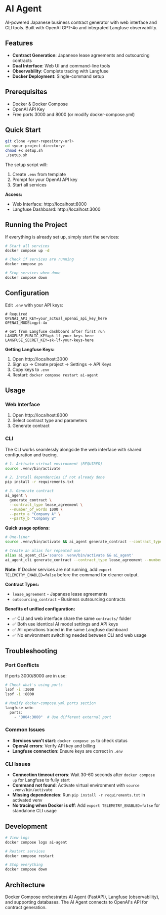 # AI Agent

AI-powered Japanese business contract generator with web interface and CLI tools. Built with OpenAI GPT-4o and integrated Langfuse observability.

## Features

- **Contract Generation**: Japanese lease agreements and outsourcing contracts
- **Dual Interface**: Web UI and command-line tools
- **Observability**: Complete tracing with Langfuse
- **Docker Deployment**: Single-command setup

## Prerequisites

- Docker & Docker Compose
- OpenAI API Key
- Free ports 3000 and 8000 (or modify docker-compose.yml)

## Quick Start

```bash
git clone <your-repository-url>
cd <your-project-directory>
chmod +x setup.sh
./setup.sh
```

The setup script will:
1. Create `.env` from template
2. Prompt for your OpenAI API key
3. Start all services

**Access:**
- Web Interface: http://localhost:8000
- Langfuse Dashboard: http://localhost:3000

## Running the Project

If everything is already set up, simply start the services:

```bash
# Start all services
docker compose up -d

# Check if services are running
docker compose ps

# Stop services when done
docker compose down
```

## Configuration

Edit `.env` with your API keys:

```env
# Required
OPENAI_API_KEY=your_actual_openai_api_key_here
OPENAI_MODEL=gpt-4o

# Get from Langfuse dashboard after first run
LANGFUSE_PUBLIC_KEY=pk-lf-your-keys-here
LANGFUSE_SECRET_KEY=sk-lf-your-keys-here
```

**Getting Langfuse Keys:**
1. Open http://localhost:3000
2. Sign up → Create project → Settings → API Keys
3. Copy keys to `.env`
4. Restart: `docker compose restart ai-agent`

## Usage

### Web Interface
1. Open http://localhost:8000
2. Select contract type and parameters
3. Generate contract

### CLI

The CLI works seamlessly alongside the web interface with shared configuration and tracing.

```bash
# 1. Activate virtual environment (REQUIRED)
source .venv/bin/activate

# 2. Install dependencies if not already done
pip install -r requirements.txt

# 3. Generate contract
ai_agent \
  generate_contract \
  --contract_type lease_agreement \
  --number_of_words 1000 \
  --party_a "Company A" \
  --party_b "Company B"
```

**Quick usage options:**
```bash
# One-liner
source .venv/bin/activate && ai_agent generate_contract --contract_type lease_agreement --number_of_words 1000 --party_a "Company A" --party_b "Company B"

# Create an alias for repeated use
alias ai_agent_cli='source .venv/bin/activate && ai_agent'
ai_agent_cli generate_contract --contract_type lease_agreement --number_of_words 1000 --party_a "Company A" --party_b "Company B"
```

**Note:** If Docker services are not running, add `export TELEMETRY_ENABLED=false` before the command for cleaner output.

**Contract Types:**
- `lease_agreement` - Japanese lease agreements
- `outsourcing_contract` - Business outsourcing contracts

**Benefits of unified configuration:**
- ✅ CLI and web interface share the same `contracts/` folder
- ✅ Both use identical AI model settings and API keys
- ✅ All operations traced in the same Langfuse dashboard
- ✅ No environment switching needed between CLI and web usage

## Troubleshooting

### Port Conflicts
If ports 3000/8000 are in use:
```bash
# Check what's using ports
lsof -i :3000
lsof -i :8000

# Modify docker-compose.yml ports section
langfuse-web:
  ports:
    - "3004:3000"  # Use different external port
```

### Common Issues
- **Services won't start**: `docker compose ps` to check status
- **OpenAI errors**: Verify API key and billing
- **Langfuse connection**: Ensure keys are correct in `.env`

### CLI Issues
- **Connection timeout errors**: Wait 30-60 seconds after `docker compose up` for Langfuse to fully start
- **Command not found**: Activate virtual environment with `source .venv/bin/activate`
- **Missing dependencies**: Run `pip install -r requirements.txt` in activated venv
- **No tracing when Docker is off**: Add `export TELEMETRY_ENABLED=false` for standalone CLI usage

## Development

```bash
# View logs
docker compose logs ai-agent

# Restart services
docker compose restart

# Stop everything
docker compose down
```

## Architecture

Docker Compose orchestrates AI Agent (FastAPI), Langfuse (observability), and supporting databases. The AI Agent connects to OpenAI's API for contract generation.
